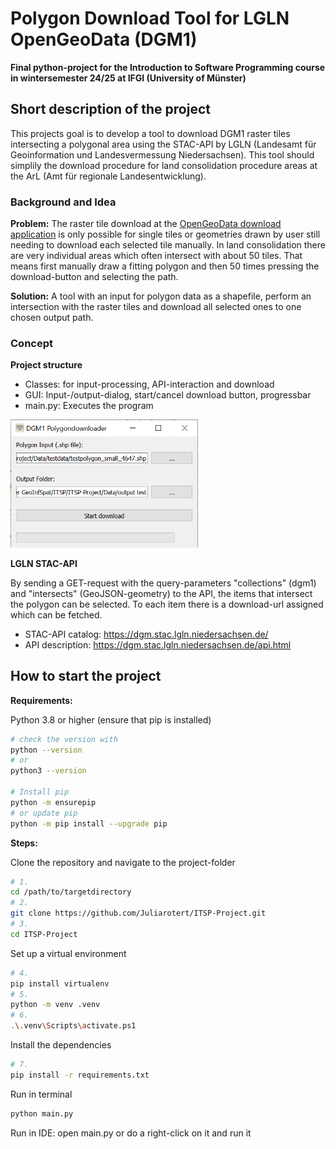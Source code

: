 # Polygon Download Tool for LGLN OpenGeoData (DGM1)
**Final python-project for the Introduction to Software Programming course in wintersemester 24/25 at IFGI (University of Münster)**

## Short description of the project
This projects goal is to develop a tool to download DGM1 raster tiles intersecting a polygonal area using the STAC-API by LGLN (Landesamt für Geoinformation und Landesvermessung Niedersachsen). This tool should simplily the download procedure for land consolidation procedure areas at the ArL (Amt für regionale Landesentwicklung).
  
### Background and Idea
**Problem:** The raster tile download at the [OpenGeoData download application](https://ni-lgln-opengeodata.hub.arcgis.com/) is only possible for single tiles or geometries drawn by user still needing to download each selected tile manually. In land consolidation there are very individual areas which often intersect with about 50 tiles. That means first manually draw a fitting polygon and then 50 times pressing the download-button and selecting the path.

**Solution:** A tool with an input for polygon data as a shapefile, perform an intersection with the raster tiles and download all selected ones to one chosen output path.

### Concept
**Project structure**
- Classes: for input-processing, API-interaction and download
- GUI: Input-/output-dialog, start/cancel download button, progressbar
- main.py: Executes the program

<img src="Media/GUI.png" width="300">

**LGLN STAC-API**

By sending a GET-request with the query-parameters "collections" (dgm1) and "intersects" (GeoJSON-geometry) to the API, the items that intersect the polygon can be selected. To each item there is a download-url assigned which can be fetched.
- STAC-API catalog: https://dgm.stac.lgln.niedersachsen.de/
- API description: https://dgm.stac.lgln.niedersachsen.de/api.html


## How to start the project
**Requirements:**

Python 3.8 or higher (ensure that pip is installed)
```bash
# check the version with 
python --version
# or
python3 --version

# Install pip 
python -m ensurepip
# or update pip
python -m pip install --upgrade pip
```
**Steps:**

Clone the repository and navigate to the project-folder
```bash
# 1.
cd /path/to/targetdirectory 
# 2. 
git clone https://github.com/Juliarotert/ITSP-Project.git
# 3.
cd ITSP-Project
```
Set up a virtual environment
```bash
# 4.
pip install virtualenv
# 5. 
python -m venv .venv  
# 6.
.\.venv\Scripts\activate.ps1  
```
Install the dependencies
```bash
# 7.
pip install -r requirements.txt
```
Run in terminal
```bash
python main.py
```
Run in IDE: open main.py or do a right-click on it and run it